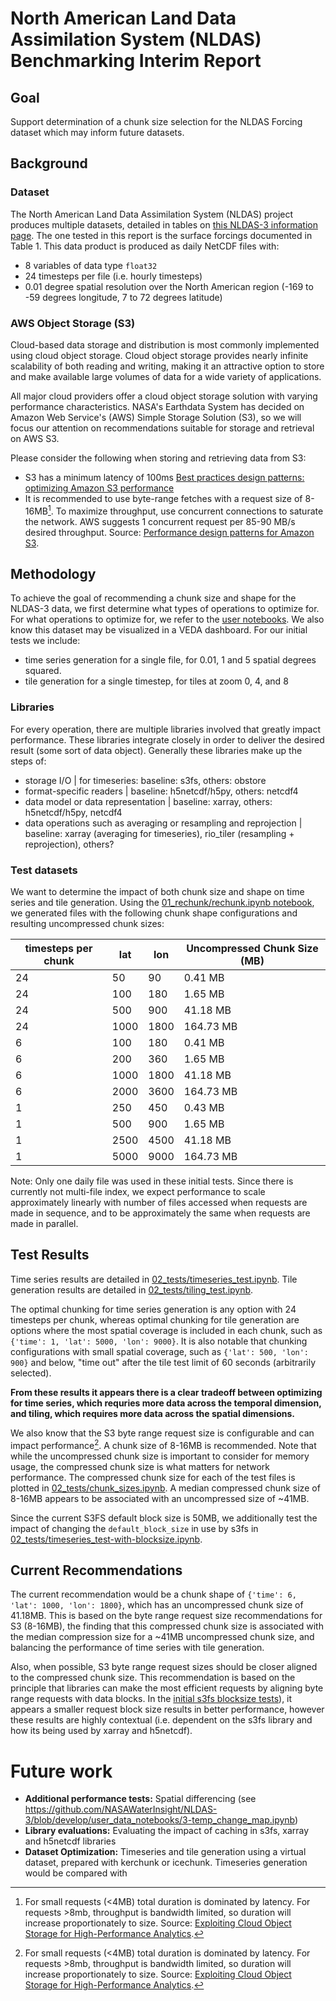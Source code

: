 # North American Land Data Assimilation System (NLDAS) Benchmarking Interim Report

## Goal

Support determination of a chunk size selection for the NLDAS Forcing dataset which may inform future datasets.

## Background

### Dataset

The North American Land Data Assimilation System (NLDAS) project produces multiple datasets, detailed in tables on [this NLDAS-3 information page](https://ldas.gsfc.nasa.gov/nldas/v3). The one tested in this report is the surface forcings documented in Table 1. This data product is produced as daily NetCDF files with:

* 8 variables of data type `float32`
* 24 timesteps per file (i.e. hourly timesteps)
* 0.01 degree spatial resolution over the North American region (-169 to -59 degrees longitude, 7 to 72 degrees latitude)

### AWS Object Storage (S3)

Cloud-based data storage and distribution is most commonly implemented using cloud object storage. Cloud object storage provides nearly infinite scalability of both reading and writing, making it an attractive option to store and make available large volumes of data for a wide variety of applications.

All major cloud providers offer a cloud object storage solution with varying performance characteristics. NASA's Earthdata System has decided on Amazon Web Service's (AWS) Simple Storage Solution (S3), so we will focus our attention on recommendations suitable for storage and retrieval on AWS S3.

Please consider the following when storing and retrieving data from S3:

* S3 has a minimum latency of 100ms [Best practices design patterns: optimizing Amazon S3 performance](https://docs.aws.amazon.com/AmazonS3/latest/userguide/optimizing-performance.html)
* It is recommended to use byte-range fetches with a request size of 8-16MB[^1]. To maximize throughput, use concurrent connections to saturate the network. AWS suggests 1 concurrent request per 85-90 MB/s desired throughput. Source: [Performance design patterns for Amazon S3](https://docs.aws.amazon.com/AmazonS3/latest/userguide/optimizing-performance-design-patterns.html#optimizing-performance-parallelization).


## Methodology

To achieve the goal of recommending a chunk size and shape for the NLDAS-3 data, we first determine what types of operations to optimize for. For what operations to optimize for, we refer to the [user notebooks](https://github.com/NASAWaterInsight/NLDAS-3/tree/develop/user_data_notebooks). We also know this dataset may be visualized in a VEDA dashboard. For our initial tests we include:

* time series generation for a single file, for 0.01, 1 and 5 spatial degrees squared.
* tile generation for a single timestep, for tiles at zoom 0, 4, and 8

### Libraries

For every operation, there are multiple libraries involved that greatly impact performance. These libraries integrate closely in order to deliver the desired result (some sort of data object). Generally these libraries make up the steps of:

* storage I/O | for timeseries: baseline: s3fs, others: obstore
* format-specific readers | baseline: h5netcdf/h5py, others: netcdf4
* data model or data representation | baseline: xarray, others: h5netcdf/h5py, netcdf4
* data operations such as averaging or resampling and reprojection | baseline: xarray (averaging for timeseries), rio_tiler (resampling + reprojection), others?


### Test datasets

We want to determine the impact of both chunk size and shape on time series and tile generation. Using the [01_rechunk/rechunk.ipynb notebook](./01_rechunk/rechunk.ipynb), we generated files with the following chunk shape configurations and resulting uncompressed chunk sizes:

| timesteps per chunk |  lat  |  lon  | Uncompressed Chunk Size (MB) |
|---------------------|-------|-------|-------------------------------|
|     24              |   50  |   90  | 0.41 MB                       |
|     24              |  100  |  180  | 1.65 MB                       |
|     24              |  500  |  900  | 41.18 MB                      |
|     24              | 1000  | 1800  | 164.73 MB                     |
|      6              |  100  |  180  | 0.41 MB                       |
|      6              |  200  |  360  | 1.65 MB                       |
|      6              | 1000  | 1800  | 41.18 MB                      |
|      6              | 2000  | 3600  | 164.73 MB                     |
|      1              |  250  |  450  | 0.43 MB                       |
|      1              |  500  |  900  | 1.65 MB                       |
|      1              | 2500  | 4500  | 41.18 MB                      |
|      1              | 5000  | 9000  | 164.73 MB                     |

Note: Only one daily file was used in these initial tests. Since there is currently not multi-file index, we expect performance to scale approximately linearly with number of files accessed when requests are made in sequence, and to be approximately the same when requests are made in parallel.

## Test Results

Time series results are detailed in [02_tests/timeseries_test.ipynb](./02_tests/timeseries_test.ipynb). Tile generation results are detailed in [02_tests/tiling_test.ipynb](./02_tests/tiling_test.ipynb).

The optimal chunking for time series generation is any option with 24 timesteps per chunk, whereas optimal chunking for tile generation are options where the most spatial coverage is included in each chunk, such as `{'time': 1, 'lat': 5000, 'lon': 9000}`. It is also notable that chunking configurations with small spatial coverage, such as `{'lat': 500, 'lon': 900}` and below, "time out" after the tile test limit of 60 seconds (arbitrarily selected).

**From these results it appears there is a clear tradeoff between optimizing for time series, which requries more data across the temporal dimension, and tiling, which requires more data across the spatial dimensions.**

We also know that the S3 byte range request size is configurable and can impact performance[^1]. A chunk size of 8-16MB is recommended. Note that while the uncompressed chunk size is important to consider for memory usage, the compressed chunk size is what matters for network performance. The compressed chunk size for each of the test files is plotted in [02_tests/chunk_sizes.ipynb](./02_tests/chunk_sizes.ipynb). A median compressed chunk size of 8-16MB appears to be associated with an uncompressed size of ~41MB.

Since the current S3FS default block size is 50MB, we additionally test the impact of changing the `default_block_size` in use by s3fs in [02_tests/timeseries_test-with-blocksize.ipynb](./02_tests/timeseries_test-with-blocksize.ipynb).

## Current Recommendations

The current recommendation would be a chunk shape of `{'time': 6, 'lat': 1000, 'lon': 1800}`, which has an uncompressed chunk size of 41.18MB. This is based on the byte range request size recommendations for S3 (8-16MB), the finding that this compressed chunk size is associated with the median compression size for a ~41MB uncompressed chunk size, and balancing the performance of time series with tile generation.

Also, when possible, S3 byte range request sizes should be closer aligned to the compressed chunk size. This recommendation is based on the principle that libraries can make the most efficient requests by aligning byte range requests with data blocks. In the [initial s3fs blocksize tests](./02_tests/timeseries_test-with-blocksize.ipynb)), it appears a smaller request block size results in better performance, however these results are highly contextual (i.e. dependent on the s3fs library and how its being used by xarray and h5netcdf).

# Future work

* **Additional performance tests:** Spatial differencing (see https://github.com/NASAWaterInsight/NLDAS-3/blob/develop/user_data_notebooks/3-temp_change_map.ipynb)
* **Library evaluations:** Evaluating the impact of caching in s3fs, xarray and h5netcdf libraries
* **Dataset Optimization:** Timeseries and tile generation using a virtual dataset, prepared with kerchunk or icechunk. Timeseries generation would be compared with


[^1]: For small requests (<4MB) total duration is dominated by latency. For requests >8mb, throughput is bandwidth limited, so duration will increase proportionately to size. Source: [Exploiting Cloud Object Storage for High-Performance Analytics](https://www.vldb.org/pvldb/vol16/p2769-durner.pdf).
